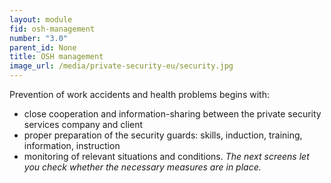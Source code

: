 ```yaml
---
layout: module
fid: osh-management
number: "3.0"
parent_id: None
title: OSH management
image_url: /media/private-security-eu/security.jpg
---
```

Prevention of work accidents and health problems begins with:

  * close cooperation and information-sharing between the private security services company and client
  * proper preparation of the security guards: skills, induction, training, information, instruction
  * monitoring of relevant situations and conditions.
_The next screens let you check whether the necessary measures are in place._


